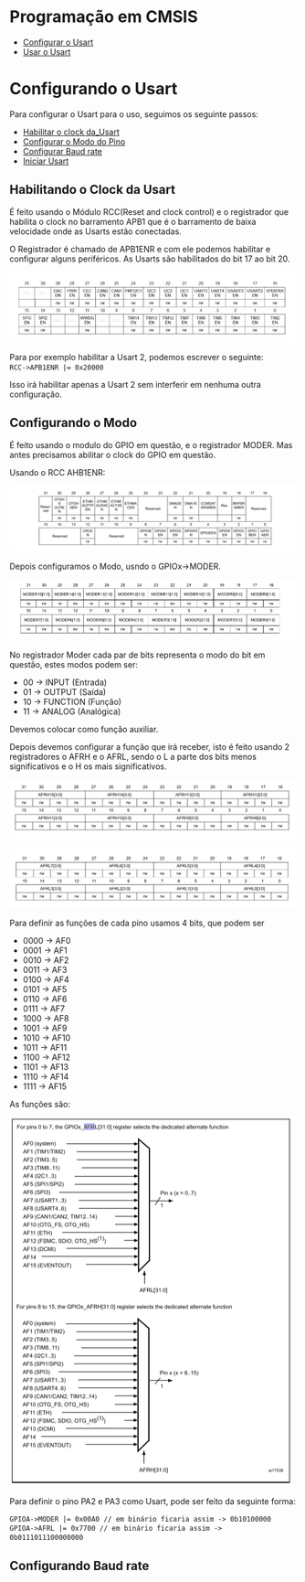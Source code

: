 # Programação em CMSIS 

- [Configurar o Usart](#Configurando-o-Usart)
- [Usar o Usart](#Usando-o-Usart)

# Configurando o Usart

Para configurar o Usart para o uso, seguimos os seguinte passos:

- [Habilitar o clock da_Usart](#Habilitando-o-Clock-da_Usart)
- [Configurar o Modo do Pino](#Configurando-o-Modo)
- [Configurar Baud rate](#Configurando-Baud-rate)
- [Iniciar Usart](#Iniciando-Usart) 


## Habilitando o Clock da Usart

É feito usando o Módulo RCC(Reset and clock control) e o registrador que habilita o clock
no barramento APB1 que é o barramento de baixa velocidade onde as Usarts estão conectadas.

O Registrador é chamado de APB1ENR e com ele podemos habilitar e configurar alguns periféricos.
As Usarts são habilitados do bit 17 ao bit 20.

![APB1ENR](../imagens/APB1ENR.PNG)

Para por exemplo habilitar a Usart 2, podemos escrever o seguinte:  
`RCC->APB1ENR |= 0x20000`

Isso irá habilitar apenas a Usart 2 sem interferir em nenhuma outra configuração.

## Configurando o Modo

É feito usando o modulo do GPIO em questão, e o registrador MODER. Mas antes precisamos abilitar o clock
do GPIO em questão.

Usando o RCC AHB1ENR:

![AHB1ENR](../imagens/HB1ENR.PNG)

Depois configuramos o Modo, usndo o GPIOx->MODER.

![MODER](../imagens/MODER.PNG)

No registrador Moder cada par de bits representa o modo do bit em questão, estes modos
podem ser:

- 00 -> INPUT (Entrada)
- 01 -> OUTPUT (Saída)
- 10 -> FUNCTION (Função)
- 11 -> ANALOG (Analógica)

Devemos colocar como função auxiliar.

Depois devemos configurar a função que irá receber, isto é feito usando 2 registradores o AFRH
e o AFRL, sendo o L a parte dos bits menos significativos e o H os mais significativos.


![AFRH](../imagens/AFRH.PNG)

![AFRL](../imagens/AFRL.PNG)

Para definir as funções de cada pino usamos 4 bits, que podem ser

- 0000 -> AF0
- 0001 -> AF1
- 0010 -> AF2
- 0011 -> AF3
- 0100 -> AF4
- 0101 -> AF5
- 0110 -> AF6
- 0111 -> AF7
- 1000 -> AF8
- 1001 -> AF9
- 1010 -> AF10
- 1011 -> AF11
- 1100 -> AF12
- 1101 -> AF13
- 1110 -> AF14
- 1111 -> AF15

As funções são:

![Funções](../imagens/Funções.PNG)


Para definir o pino PA2 e PA3 como Usart, pode ser feito da seguinte forma:  

    GPIOA->MODER |= 0x00A0 // em binário ficaria assim -> 0b10100000
    GPIOA->AFRL |= 0x7700 // em binário ficaria assim -> 0b0111011100000000

## Configurando Baud rate


